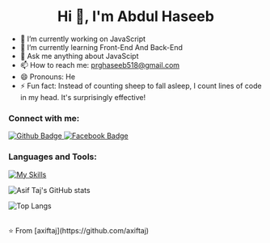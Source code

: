  <h1 align="center">Hi 👋, I'm Abdul Haseeb</h1>

- 🔭 I’m currently working on JavaScript
- 🌱 I’m currently learning Front-End And Back-End
- 💬 Ask me anything about JavaScipt 
- 📫 How to reach me: prghaseeb518@gmail.com
- 😄 Pronouns: He
- ⚡ Fun fact: Instead of counting sheep to fall asleep, I count lines of code in my head. It's surprisingly effective!
  
### Connect with me:
<div id="badges">
  <a href="https://github.com/AbdulHaseeb19862">
    <img src="https://img.shields.io/badge/Github-white?style=for-the-badge&logo=Github&logoColor=black" alt="Github Badge"/>
  </a>
   <a href="https://www.facebook.com/abdulhaseeb115">
    <img src="https://img.shields.io/badge/Facebook-blue?style=for-the-badge&logo=facebook&logoColor=white" alt="Facebook Badge"/>
  </a>
</div>

### Languages and Tools:
[![My Skills](https://skillicons.dev/icons?i=flutter,dart,firebase,github,git,postman,figma,xd&perline=5)](https://skillicons.dev)

![Asif Taj's GitHub stats](https://github-readme-stats.vercel.app/api?username=axiftaj&show_icons=true&theme=dark)

![Top Langs](https://github-readme-stats.vercel.app/api/top-langs/?username=axiftaj&theme=dark)


<br>
⭐️ From [axiftaj](https://github.com/axiftaj)
